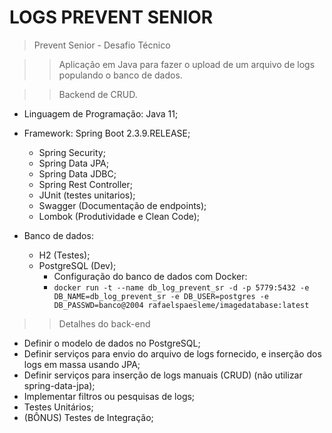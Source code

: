 
# LOGS PREVENT SENIOR

>Prevent Senior - Desafio Técnico

>>Aplicação em Java para fazer o upload de um arquivo de logs populando o banco de dados.

>>Backend de CRUD.
* Linguagem de Programação: Java 11;
* Framework: Spring Boot 2.3.9.RELEASE;
    * Spring Security;
    * Spring Data JPA;
    * Spring Data JDBC;
    * Spring Rest Controller;
    * JUnit (testes unitarios);
    * Swagger (Documentação de endpoints);
    * Lombok (Produtividade e Clean Code);

* Banco de dados:
    * H2 (Testes);
    * PostgreSQL (Dev);
        * Configuração do banco de dados com Docker: 
        - `docker run -t --name db_log_prevent_sr -d -p 5779:5432 -e DB_NAME=db_log_prevent_sr -e DB_USER=postgres -e DB_PASSWD=banco@2004 rafaelspaesleme/imagedatabase:latest`


>>Detalhes do back-end

* Definir o modelo de dados no PostgreSQL;
* Definir serviços para envio do arquivo de logs fornecido, e inserção dos logs em massa usando JPA;
* Definir serviços para inserção de logs manuais (CRUD) (não utilizar spring-data-jpa);
* Implementar filtros ou pesquisas de logs;
* Testes Unitários;
* (BÔNUS) Testes de Integração;
